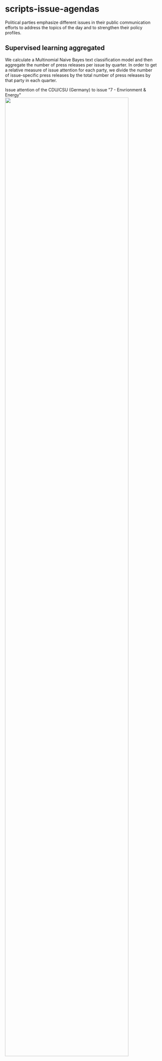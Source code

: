 # scripts-issue-agendas
Political parties emphasize different issues in their public communication efforts to address the topics of the day and to strengthen their policy profiles.

## Supervised learning aggregated

We calculate a Multinomial Naive Bayes text classification model and then aggregate the number of press releases per issue by quarter. In order to get a relative measure of issue attention for each party, we divide the number of issue-specific press releases by the total number of press releases by that party in each quarter.


<figcaption>Issue attention of the CDU/CSU (Germany) to issue "7 - Envrionment & Energy"</figcaption>
<img src="https://github.com/cornelius-erfort/scripts-issue-agendas/blob/main/plots/7_union_fraktion.png" width="90%">

